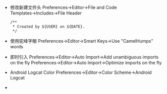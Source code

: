 - 修改新建文件头
  Preferences→Editor→File and Code Templates→Includes→File Header

  ```
  /**
   * Created by ${USER} on ${DATE}.
   */
  ```

- 使用驼峰字眼
  Preferences→Editor→Smart Keys→Use "CamelHumps" words

- 即时引入
  Preferences→Editor→Auto Import→Add unambiguous imports on the fly
  Preferences→Editor→Auto Import→Optimize imports on the fly

- Android Logcat Color
  Preferences→Editor→Color Scheme→Android Logcat

- 